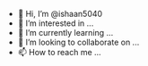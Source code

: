 - 👋 Hi, I’m @ishaan5040
- 👀 I’m interested in ...
- 🌱 I’m currently learning ...
- 💞️ I’m looking to collaborate on ...
- 📫 How to reach me ...

<!---
ishaan5040/ishaan5040 is a ✨ special ✨ repository because its `README.md` (this file) appears on your GitHub profile.
You can click the Preview link to take a look at your changes.
--->
